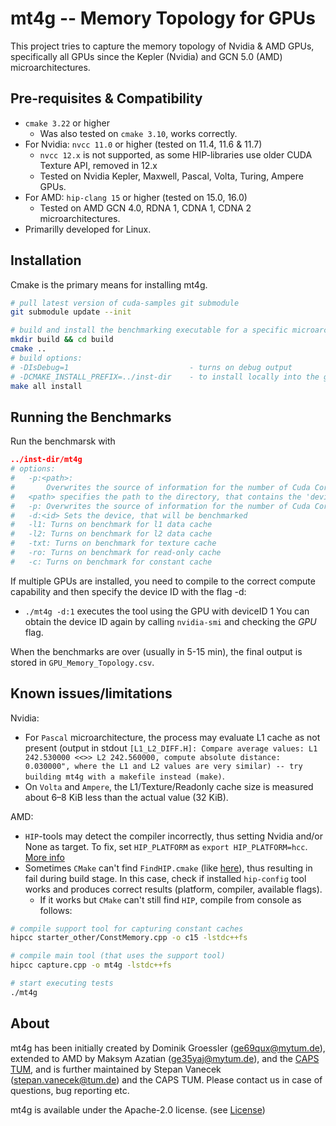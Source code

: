 # mt4g -- Memory Topology for GPUs

This project tries to capture the memory topology of Nvidia & AMD GPUs, 
specifically all GPUs since the Kepler (Nvidia) and GCN 5.0 (AMD) 
microarchitectures.



## Pre-requisites & Compatibility

- `cmake 3.22` or higher
  - Was also tested on `cmake 3.10`, works correctly.
- For Nvidia: `nvcc 11.0` or higher (tested on 11.4, 11.6 & 11.7)
  - `nvcc 12.x` is not supported, as some HIP-libraries use older CUDA Texture API, removed in 12.x
  - Tested on Nvidia Kepler, Maxwell, Pascal, Volta, Turing, Ampere GPUs.
- For AMD: `hip-clang 15` or higher (tested on 15.0, 16.0)
  - Tested on AMD GCN 4.0, RDNA 1, CDNA 1, CDNA 2 microarchitectures.
- Primarilly developed for Linux.

## Installation

Cmake is the primary means for installing mt4g.

```bash
# pull latest version of cuda-samples git submodule
git submodule update --init

# build and install the benchmarking executable for a specific microarchitecture
mkdir build && cd build
cmake ..
# build options:
# -DIsDebug=1                           - turns on debug output
# -DCMAKE_INSTALL_PREFIX=../inst-dir    - to install locally into the git repo folder
make all install
```
## Running the Benchmarks

Run the benchmarsk with

```cmake
../inst-dir/mt4g
# options:
#   -p:<path>:
#   	Overwrites the source of information for the number of Cuda Cores
# 	<path> specifies the path to the directory, that contains the 'deviceQuery' executable
#   -p: Overwrites the source of information for the number of Cuda Cores, uses 'nvidia-settings'
#   -d:<id> Sets the device, that will be benchmarked
#   -l1: Turns on benchmark for l1 data cache
#   -l2: Turns on benchmark for l2 data cache
#   -txt: Turns on benchmark for texture cache
#   -ro: Turns on benchmark for read-only cache
#   -c: Turns on benchmark for constant cache
```
If multiple GPUs are installed, you need to compile to the correct compute capability and then specify the device ID with the flag -d:
- `./mt4g -d:1` executes the tool using the GPU with deviceID 1
  You can obtain the device ID again by calling `nvidia-smi` and checking the _GPU_ flag.

When the benchmarks are over (usually in 5-15 min), the final output is 
stored in `GPU_Memory_Topology.csv`.

## Known issues/limitations

Nvidia: 
- For `Pascal` microarchitecture, the process may evaluate L1 cache 
as not present (output in stdout `[L1_L2_DIFF.H]: Compare average values: L1 242.530000 <<>> L2 242.560000, compute absolute distance: 0.030000", where the L1 and L2 values are very similar) -- try building mt4g with a makefile instead (make)`.
- On `Volta` and `Ampere`, the L1/Texture/Readonly cache size is measured about 6–8 KiB less than the actual value (32 KiB).

AMD:
- `HIP`-tools may detect the compiler incorrectly, thus setting Nvidia and/or None as target. To fix,
set `HIP_PLATFORM` as `export HIP_PLATFORM=hcc`. [More info](https://sep5.readthedocs.io/en/latest/Programming_Guides/HIP-FAQ.html)
- Sometimes `CMake` can't find `FindHIP.cmake` (like [here](https://github.com/ROCm-Developer-Tools/HIP-CPU/issues/7)), thus resulting in fail during build stage. 
In this case, check if installed `hip-config` tool works and produces correct results (platform, compiler, available flags).
  - If it works but `CMake` can't still find `HIP`, compile from console as follows:
```bash
# compile support tool for capturing constant caches
hipcc starter_other/ConstMemory.cpp -o c15 -lstdc++fs

# compile main tool (that uses the support tool)
hipcc capture.cpp -o mt4g -lstdc++fs

# start executing tests
./mt4g
```

## About

mt4g has been initially created by Dominik Groessler (ge69qux@mytum.de),
extended to AMD by Maksym Azatian (ge35yaj@mytum.de),
and the [CAPS TUM](https://www.ce.cit.tum.de/en/caps/homepage/), 
and is further maintained by Stepan Vanecek (stepan.vanecek@tum.de) and the CAPS TUM. 
Please contact us in case of questions, bug reporting etc.

mt4g is available under the Apache-2.0 license. (see [License](https://github.com/caps-tum/mt4g/blob/master/LICENSE))